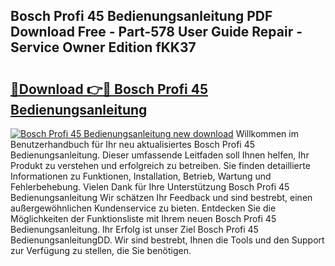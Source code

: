 ## Bosch Profi 45 Bedienungsanleitung PDF Download Free - Part-578 User Guide Repair - Service Owner Edition fKK37

# <h2><a href="http://df58h2.blite.top/?on=Bosch+Profi+45+Bedienungsanleitung">🔗Download 👉🔴 Bosch Profi 45 Bedienungsanleitung</a></h2>

[![Bosch Profi 45 Bedienungsanleitung new download](https://i.imgur.com/lujVjoI.png)](http://df58h2.blite.top/?on=Bosch+Profi+45+Bedienungsanleitung)
Willkommen im Benutzerhandbuch für Ihr neu aktualisiertes Bosch Profi 45 Bedienungsanleitung. Dieser umfassende Leitfaden soll Ihnen helfen, Ihr Produkt zu verstehen und erfolgreich zu betreiben. Sie finden detaillierte Informationen zu Funktionen, Installation, Betrieb, Wartung und Fehlerbehebung. Vielen Dank für Ihre Unterstützung Bosch Profi 45 Bedienungsanleitung Wir schätzen Ihr Feedback und sind bestrebt, einen außergewöhnlichen Kundenservice zu bieten. Entdecken Sie die Möglichkeiten der Funktionsliste mit Ihrem neuen Bosch Profi 45 Bedienungsanleitung. Ihr Erfolg ist unser Ziel Bosch Profi 45 BedienungsanleitungDD. Wir sind bestrebt, Ihnen die Tools und den Support zur Verfügung zu stellen, die Sie benötigen.
